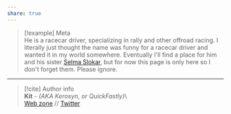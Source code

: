 ```yaml
---  
share: true  
---  
```

> [!example] Meta  
> He is a racecar driver, specializing in rally and other offroad racing. I literally just thought the name was funny for a racecar driver and wanted it in my world somewhere. Eventually I'll find a place for him and his sister [Selma Slokar](./Selma%20Slokar), but for now this page is only here so I don't forget them. Please ignore.  
  
-----  
> [!cite] Author info  
> **Kit** - *(AKA Kerosyn, or QuickFastly)*\  
> [Web zone](https://kitabe.link) // [Twitter](https://twitter.com/Kerosyn_)